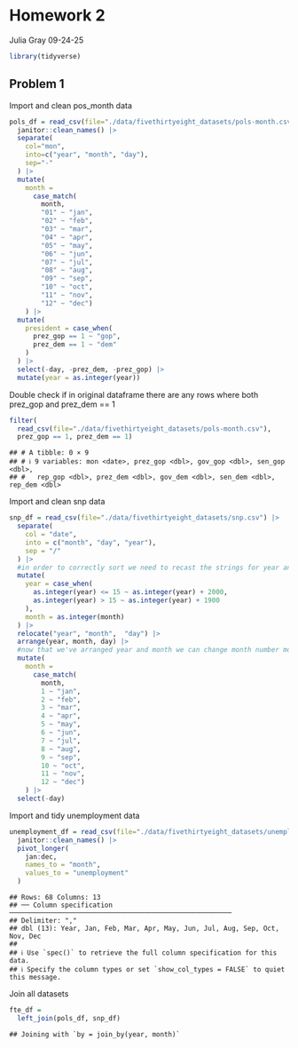 Homework 2
================
Julia Gray
09-24-25

``` r
library(tidyverse)
```

## Problem 1

Import and clean pos_month data

``` r
pols_df = read_csv(file="./data/fivethirtyeight_datasets/pols-month.csv") |> 
  janitor::clean_names() |> 
  separate(
    col="mon",
    into=c("year", "month", "day"),
    sep="-"
  ) |> 
  mutate(
    month = 
      case_match(
        month, 
        "01" ~ "jan", 
        "02" ~ "feb",
        "03" ~ "mar",
        "04" ~ "apr", 
        "05" ~ "may",
        "06" ~ "jun",
        "07" ~ "jul",
        "08" ~ "aug",
        "09" ~ "sep",
        "10" ~ "oct",
        "11" ~ "nov",
        "12" ~ "dec") 
    ) |> 
  mutate(
    president = case_when(
      prez_gop == 1 ~ "gop",
      prez_dem == 1 ~ "dem"
    )
  ) |> 
  select(-day, -prez_dem, -prez_gop) |> 
  mutate(year = as.integer(year))
```

Double check if in original dataframe there are any rows where both
prez_gop and prez_dem == 1

``` r
filter(
  read_csv(file="./data/fivethirtyeight_datasets/pols-month.csv"), 
  prez_gop == 1, prez_dem == 1)
```

    ## # A tibble: 0 × 9
    ## # ℹ 9 variables: mon <date>, prez_gop <dbl>, gov_gop <dbl>, sen_gop <dbl>,
    ## #   rep_gop <dbl>, prez_dem <dbl>, gov_dem <dbl>, sen_dem <dbl>, rep_dem <dbl>

Import and clean snp data

``` r
snp_df = read_csv(file="./data/fivethirtyeight_datasets/snp.csv") |> 
  separate(
    col = "date",
    into = c("month", "day", "year"),
    sep = "/"
  ) |>
  #in order to correctly sort we need to recast the strings for year and month as integers
  mutate(
    year = case_when(
      as.integer(year) <= 15 ~ as.integer(year) + 2000,
      as.integer(year) > 15 ~ as.integer(year) + 1900
    ),
    month = as.integer(month)
  ) |> 
  relocate("year", "month",  "day") |> 
  arrange(year, month, day) |> 
  #now that we've arranged year and month we can change month number month name to match pos_month_df
  mutate(
    month = 
      case_match(
        month, 
        1 ~ "jan", 
        2 ~ "feb",
        3 ~ "mar",
        4 ~ "apr", 
        5 ~ "may",
        6 ~ "jun",
        7 ~ "jul",
        8 ~ "aug",
        9 ~ "sep",
        10 ~ "oct",
        11 ~ "nov",
        12 ~ "dec") 
    ) |> 
  select(-day)
```

Import and tidy unemployment data

``` r
unemployment_df = read_csv(file="./data/fivethirtyeight_datasets/unemployment.csv") |> 
  janitor::clean_names() |> 
  pivot_longer(
    jan:dec,
    names_to = "month", 
    values_to = "unemployment"
  )
```

    ## Rows: 68 Columns: 13
    ## ── Column specification ────────────────────────────────────────────────────────
    ## Delimiter: ","
    ## dbl (13): Year, Jan, Feb, Mar, Apr, May, Jun, Jul, Aug, Sep, Oct, Nov, Dec
    ## 
    ## ℹ Use `spec()` to retrieve the full column specification for this data.
    ## ℹ Specify the column types or set `show_col_types = FALSE` to quiet this message.

Join all datasets

``` r
fte_df =
  left_join(pols_df, snp_df)
```

    ## Joining with `by = join_by(year, month)`
